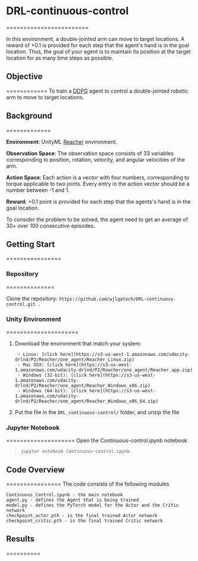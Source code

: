 # DRL-continuous-control
========================

In this environment, a double-jointed arm can move to target locations. A reward of +0.1 is provided for each step that the agent's hand is in the goal location. Thus, the goal of your agent is to maintain its position at the target location for as many time steps as possible.

 
## Objective
============
To train a [DDPG](https://arxiv.org/abs/1509.02971) agent to control a double-jointed robotic arm to move to target locations. 

## Background
=============

**Environment**: UnityML [Reacher](https://github.com/Unity-Technologies/ml-agents/blob/master/docs/Learning-Environment-Examples.md#reacher) environment.

[image1]: https://user-images.githubusercontent.com/10624937/43851024-320ba930-9aff-11e8-8493-ee547c6af349.gif "Trained Agent"


**Observation Space**: The observation space consists of 33 variables corresponding to position, rotation, velocity, and angular velocities of the arm.

**Action Space**: Each action is a vector with four numbers, corresponding to torque applicable to two joints. Every entry in the action vector should be a number between -1 and 1.

**Reward**: +0.1 point is provided for each step that the agents's hand is in the goal location.

To consider the problem to be solved, the agent need to get an average of 30+ over 100 consecutive episodes.

## Getting Start
================

### Repository
==============

Clone the repository: `https://github.com/wjlgatech/DRL-continuous-control.git .`

### Unity Environment
=====================

1. Download the environment that match your system:

        - Linux: [click here](https://s3-us-west-1.amazonaws.com/udacity-drlnd/P2/Reacher/one_agent/Reacher_Linux.zip)
        - Mac OSX: [click here](https://s3-us-west-1.amazonaws.com/udacity-drlnd/P2/Reacher/one_agent/Reacher.app.zip)
        - Windows (32-bit): [click here](https://s3-us-west-1.amazonaws.com/udacity-drlnd/P2/Reacher/one_agent/Reacher_Windows_x86.zip)
        - Windows (64-bit): [click here](https://s3-us-west-1.amazonaws.com/udacity-drlnd/P2/Reacher/one_agent/Reacher_Windows_x86_64.zip)

2.  Put the file in the `DRL_continuous-control/` folder, and unzip the file

### Jupyter Notebook
====================
Open the Continuous-control.ipynb notebook

> `jupyter notebook Continuous-control.ipynb`

## Code Overview
================
The code consists of the following modules

```
Continuous_Control.ipynb - the main notebook
agent.py - defines the Agent that is being trained
model.py - defines the PyTorch model for the Actor and the Critic network
checkpoint_actor.pth - is the final trained Actor network
checkpoint_critic.pth - is the final trained Critic network
```

## Results
==========

